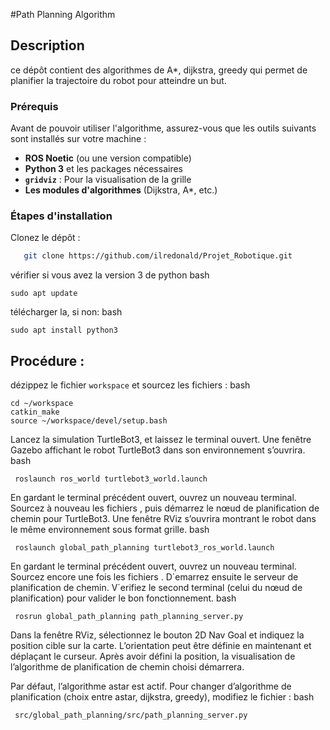 #Path Planning Algorithm

## Description

ce dépôt contient des algorithmes de A*, dijkstra, greedy qui permet de planifier la trajectoire du robot pour atteindre un but.

### Prérequis
Avant de pouvoir utiliser l'algorithme, assurez-vous que les outils suivants sont installés sur votre machine :

- **ROS Noetic** (ou une version compatible)
- **Python 3** et les packages nécessaires
- **`gridviz`** : Pour la visualisation de la grille
- **Les modules d'algorithmes** (Dijkstra, A*, etc.)

### Étapes d'installation

Clonez le dépôt :
```bash
   git clone https://github.com/ilredonald/Projet_Robotique.git
```
vérifier si vous avez la version 3 de python 
bash
```
sudo apt update
```
télécharger la, si non:
bash
```
sudo apt install python3
```

## Procédure :

dézippez le fichier `workspace` et sourcez les fichiers :
bash
```
cd ~/workspace
catkin_make
source ~/workspace/devel/setup.bash
```

Lancez la simulation TurtleBot3, et laissez le terminal ouvert. Une fenêtre Gazebo affichant le robot
 TurtleBot3 dans son environnement s’ouvrira.
 bash
```
 roslaunch ros_world turtlebot3_world.launch
```
 En gardant le terminal précédent ouvert, ouvrez un nouveau terminal. Sourcez à nouveau les fichiers
 , puis démarrez le nœud de planification de chemin pour TurtleBot3. Une fenêtre RViz
 s’ouvrira montrant le robot dans le même environnement sous format grille.
 bash
```
 roslaunch global_path_planning turtlebot3_ros_world.launch
```
 En gardant le terminal précédent ouvert, ouvrez un nouveau terminal. Sourcez encore une fois les
 fichiers . D´emarrez ensuite le serveur de planification de chemin. V´erifiez le second
 terminal (celui du nœud de planification) pour valider le bon fonctionnement.
 bash
```
 rosrun global_path_planning path_planning_server.py
```
 Dans la fenêtre RViz, sélectionnez le bouton 2D Nav Goal et indiquez la position cible sur la carte.
 L’orientation peut être définie en maintenant et déplaçant le curseur. Après avoir défini la position,
 la visualisation de l’algorithme de planification de chemin choisi démarrera.
 
Par défaut, l’algorithme astar est actif. Pour changer d’algorithme de planification (choix entre
 astar, dijkstra, greedy), modifiez le fichier :
 bash
```
 src/global_path_planning/src/path_planning_server.py
```
